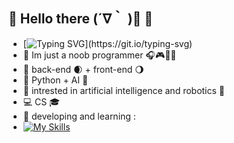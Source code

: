 ## 👾 Hello there (´∇｀ )👋 👾
- [![Typing SVG](https://readme-typing-svg.demolab.com?font=Fira+Code&pause=1000&width=435&lines="+Hello+world+")](https://git.io/typing-svg)
 - 🎃 Im just a noob programmer 🎧🎮🍕📓
 - 🔵 back-end 🌒 + front-end 🌖
 - 🐍 Python + AI 🧠
 - 🧬 intrested in artificial intelligence and robotics 🦾
 - 💻 CS 🎓
 - 🍥 developing and learning :
 - [![My Skills](https://skillicons.dev/icons?i=py,cpp,cs,c,mysql,java,html,php,wordpress)](https://skillicons.dev)
 
 
<!--
**Bita404/Bita404** is a ✨ _special_ ✨ repository because its `README.md` (this file) appears on your GitHub profile.

Here are some ideas to get you started:

- 🔭 I’m currently working on ...
- 🌱 I’m currently learning ...
- 👯 I’m looking to collaborate on ...
- 🤔 I’m looking for help with ...
- 💬 Ask me about ...
- 📫 How to reach me: ...
- 😄 Pronouns: ...
- ⚡ Fun fact: ...
-->
